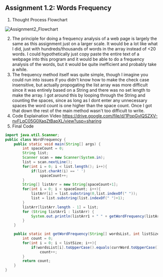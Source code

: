 ## Assignment 1.2: Words Frequency
1. Thought Process Flowchart

![Assignment2_Flowchart](https://github.com/user-attachments/assets/1ca93c8f-7e05-4bdf-bfe0-f2ed809a6136)

2. The principle for doing a frequency analysis of a web page is largely the same as this assignment just on a larger scale. It would be a lot like what I did, just with hundreds/thousands of words in the array instead of <20 words. I could hypothetically just copy paste the entire text of a webpage into this program and it would be able to do a frequency analysis of the words, but it would be quite inefficient and probably take a while.
3. The frequency method itself was quite simple, though I imagine you could run into issues if you didn't know how to make the check case insensitive, but actually propogating the list array was more difficult since it was entirely based on a String and there was no set length to make the array. I got around this by looping through the String and counting the spaces, since as long as I dont enter any unnecessary spaces the word count is one higher than the space count. Once I got that down the rest of the main method wasn't too difficult to write.
4. Code Explaination Video
https://drive.google.com/file/d/1PopGvIQSZXV-nvFLqC05G0XaqZtBapXL/view?usp=sharing
5. Final Code
```java
import java.util.Scanner;
public class WordFrequency {
    public static void main(String[] args) {
        int spaceCount = 0;
        String list;
        Scanner scan = new Scanner(System.in);
        list = scan.nextLine();
        for(int i = 0; i < list.length(); i++){
            if(list.charAt(i) == ' ')
                spaceCount++;
        }
        String[] listArr = new String[spaceCount+1];
        for(int i = 0; i < spaceCount; i++){
            listArr[i] = list.substring(0,list.indexOf(" "));
            list = list.substring(list.indexOf(" ")+1);
        }
        listArr[listArr.length - 1] = list;
        for (String listArr1 : listArr) {
            System.out.println(listArr1 + " " + getWordFrequency(listArr, listArr.length, listArr1));
        }
    }

    public static int getWordFrequency(String[] wordsList, int listSize, String currWord){
        int count = 0;
        for(int i = 0; i < listSize; i++){
            if(wordsList[i].toUpperCase().equals(currWord.toUpperCase()))
                count++;
        }
        return count;
    }
}
```
